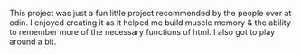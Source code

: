 This project was just a fun little project recommended by the people over at odin.
I enjoyed creating it as it helped me build muscle memory & the ability to
remember more of the necessary functions of html. I also got to play around a bit.
